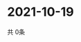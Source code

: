 # 2021-10-19
  共 0条

  <!-- BEGIN -->
  <!-- 最后更新时间Tue Oct 19 2021 04:04:20 GMT+0000 (Coordinated Universal Time) -->
  
  <!-- END -->
  
  